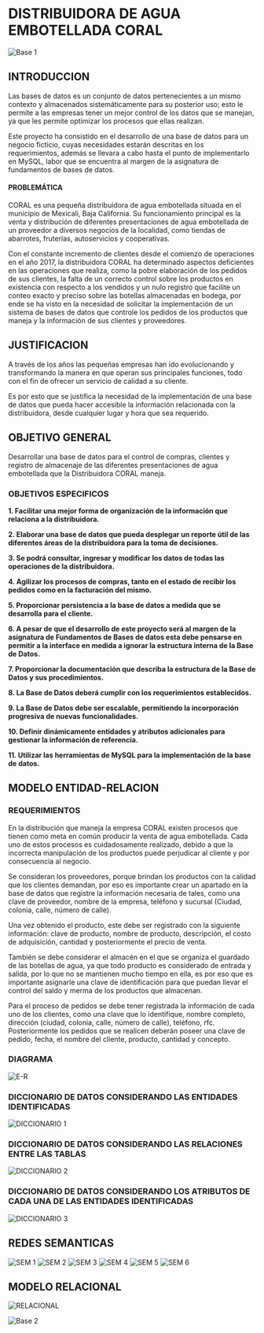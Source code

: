 # DISTRIBUIDORA DE AGUA EMBOTELLADA CORAL

![Base 1](https://github.com/GilbertoGarcia/Distribuidora-Agua-Embotellada-Coral/blob/master/Material%20Visual/Cabecera%201.png)

## INTRODUCCION

Las bases de datos es un conjunto de datos pertenecientes a un mismo contexto y almacenados sistemáticamente para su posterior uso; esto le permite a las empresas tener un mejor control de los datos que se manejan, ya que les permite optimizar los procesos que ellas realizan. 

Este proyecto ha consistido en el desarrollo de una base de datos para un negocio ficticio, cuyas necesidades estarán descritas en los requerimientos, además se llevara a cabo hasta el punto de implementarlo en MySQL, labor que se encuentra al margen de la asignatura de fundamentos de bases de datos.

#### PROBLEMÁTICA

CORAL es una pequeña distribuidora de agua embotellada situada en el municipio de Mexicali, Baja California. Su funcionamiento principal es la venta y distribución de diferentes presentaciones de agua embotellada de un proveedor a diversos negocios de la localidad, como tiendas de abarrotes, fruterías, autoservicios y cooperativas. 

Con el constante incremento de clientes desde el comienzo de operaciones en el año 2017, la distribuidora CORAL ha determinado aspectos deficientes en las operaciones que realiza, como la pobre elaboración  de los pedidos de sus clientes, la falta de un correcto control sobre los productos en existencia con respecto a los vendidos y un nulo registro que facilite un conteo exacto y preciso sobre las botellas almacenadas en bodega, por ende se ha visto en la necesidad de solicitar la implementación de un sistema de bases de datos que controle los pedidos de los productos que maneja y la información de sus clientes y proveedores.

## JUSTIFICACION

A través de los años las pequeñas empresas han ido evolucionando y transformando la manera en que operan sus principales funciones, todo con el fin de ofrecer un servicio de calidad a su cliente. 

Es por esto que se justifica la necesidad de la implementación de una base de datos que pueda hacer accesible la información relacionada con la distribuidora, desde cualquier lugar y hora que sea requerido.

## OBJETIVO GENERAL

Desarrollar una base de datos para el control de compras, clientes y registro de almacenaje de las diferentes presentaciones de agua embotellada que la Distribuidora CORAL maneja.

### OBJETIVOS ESPECIFICOS

**1.	Facilitar una mejor forma de organización de la información que relaciona a la distribuidora.**

**2.	Elaborar una base de datos que pueda desplegar un reporte útil de las diferentes áreas de la distribuidora para la toma de decisiones.**

**3.	Se podrá consultar, ingresar y modificar los datos de todas las operaciones de la distribuidora.**

**4.	Agilizar los procesos de compras, tanto en el estado de recibir los pedidos como en la facturación del mismo.**

**5.	Proporcionar persistencia a la base de datos a medida que se desarrolla para el cliente.**

**6.	A pesar de que el desarrollo de este proyecto será al margen de la asignatura de Fundamentos de Bases de datos esta debe pensarse en permitir a la interface en medida a ignorar la estructura interna de la Base de Datos.**

**7.	Proporcionar la documentación que describa la estructura de la Base de Datos y sus procedimientos.**

**8.	La Base de Datos deberá cumplir con los requerimientos establecidos.**

**9.	La Base de Datos debe ser escalable, permitiendo la incorporación progresiva de nuevas funcionalidades.**

**10.	Definir dinámicamente entidades y atributos adicionales para gestionar la información de referencia.**

**11.	Utilizar las herramientas de MySQL para la implementación de la base de datos.**

## MODELO ENTIDAD-RELACION

### REQUERIMIENTOS

En la distribución que maneja la empresa CORAL existen procesos que tienen como meta en común producir la venta de agua embotellada. Cada uno de estos procesos es cuidadosamente realizado, debido a que la incorrecta manipulación de los productos puede perjudicar al cliente y por consecuencia al negocio.

Se consideran los proveedores, porque brindan los productos con la calidad que los clientes demandan, por eso es importante crear un apartado en la base de datos que registre la información necesaria de tales, como una clave de proveedor, nombre de la empresa, teléfono y sucursal (Ciudad, colonia, calle, número de calle).

Una vez obtenido el producto, este debe ser registrado con la siguiente información: clave de producto, nombre de producto, descripción, el costo de adquisición, cantidad y posteriormente el precio de venta. 

También se debe considerar el almacén en el que se organiza el guardado de las botellas de agua, ya que todo producto es considerado de entrada y salida, por lo que no se mantienen mucho tiempo en ella, es por eso que es importante asignarle una clave de identificación para que puedan llevar el control del saldo y merma de los productos que almacenan.

Para el proceso de pedidos se debe tener registrada la información de cada uno de los clientes, como una clave que lo identifique, nombre completo, dirección (ciudad, colonia, calle, número de calle), teléfono, rfc. Posteriormente los pedidos que se realicen deberán poseer una clave de pedido, fecha, el nombre del cliente, producto, cantidad y concepto.

### DIAGRAMA
![E-R](https://github.com/GilbertoGarcia/Distribuidora-Agua-Embotellada-Coral/blob/master/Material%20Visual/Modelo%20Entidad%20Relacion.png)

### DICCIONARIO DE DATOS CONSIDERANDO LAS ENTIDADES IDENTIFICADAS
![DICCIONARIO 1](https://github.com/GilbertoGarcia/Distribuidora-de-Agua-Embotellada-Coral/blob/master/Diccionario%201%20-%20Entidades.png)

### DICCIONARIO DE DATOS CONSIDERANDO LAS RELACIONES ENTRE LAS TABLAS
![DICCIONARIO 2](https://github.com/GilbertoGarcia/Distribuidora-de-Agua-Embotellada-Coral/blob/master/Diccionario%202%20-%20Relaciones.png)

### DICCIONARIO DE DATOS CONSIDERANDO LOS ATRIBUTOS DE CADA UNA DE LAS ENTIDADES IDENTIFICADAS
![DICCIONARIO 3](https://github.com/GilbertoGarcia/Distribuidora-de-Agua-Embotellada-Coral/blob/master/Diccionario%203%20-%20Atributos.png)

## REDES SEMANTICAS

![SEM 1](https://github.com/GilbertoGarcia/Distribuidora-de-Agua-Embotellada-Coral/blob/master/Red%201.png)
![SEM 2](https://github.com/GilbertoGarcia/Distribuidora-de-Agua-Embotellada-Coral/blob/master/Red%202.png)
![SEM 3](https://github.com/GilbertoGarcia/Distribuidora-de-Agua-Embotellada-Coral/blob/master/Red%203.png)
![SEM 4](https://github.com/GilbertoGarcia/Distribuidora-de-Agua-Embotellada-Coral/blob/master/Red%204.png)
![SEM 5](https://github.com/GilbertoGarcia/Distribuidora-de-Agua-Embotellada-Coral/blob/master/Red%205.png)
![SEM 6](https://github.com/GilbertoGarcia/Distribuidora-de-Agua-Embotellada-Coral/blob/master/Red%206.png)

## MODELO RELACIONAL
![RELACIONAL](https://github.com/GilbertoGarcia/Distribuidora-de-Agua-Embotellada-Coral/blob/master/Modelo%20Relacional%201.png)

![Base 2](https://github.com/GilbertoGarcia/Distribuidora-Agua-Embotellada-Coral/blob/master/Material%20Visual/Cabecera%202.png)
